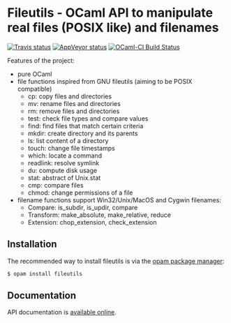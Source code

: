 Fileutils - OCaml API to manipulate real files (POSIX like) and filenames
=========================================================================

[![Travis status][travis-img]][travis]
[![AppVeyor status][appveyor-img]][appveyor]
[![OCaml-CI Build Status](https://img.shields.io/endpoint?url=https://ci.ocamllabs.io/badge/gildor478/ocaml-fileutils/master&logo=ocaml)](https://ci.ocamllabs.io/github/gildor478/ocaml-fileutils)

Features of the project:

* pure OCaml
* file functions inspired from GNU fileutils (aiming to be POSIX compatible)
    * cp: copy files and directories
    * mv: rename files and directories
    * rm: remove files and directories
    * test: check file types and compare values
    * find: find files that match certain criteria
    * mkdir: create directory and its parents
    * ls: list content of a directory
    * touch: change file timestamps
    * which: locate a command
    * readlink: resolve symlink
    * du: compute disk usage
    * stat: abstract of Unix.stat
    * cmp: compare files
    * chmod: change permissions of a file
* filename functions support Win32/Unix/MacOS and Cygwin filenames:
    * Compare: is_subdir, is_updir, compare
    * Transform: make_absolute, make_relative, reduce
    * Extension: chop_extension, check_extension

[travis]:         https://travis-ci.org/gildor478/ocaml-fileutils
[travis-img]:     https://travis-ci.org/gildor478/ocaml-fileutils.svg?branch=master
[appveyor]:       https://ci.appveyor.com/project/gildor478/ocaml-fileutils/branch/master
[appveyor-img]:   https://ci.appveyor.com/api/projects/status/pddhb2c22rc8wtd3/branch/master?svg=true
[opam]:           https://opam.ocaml.org

Installation
------------

The recommended way to install fileutils is via the [opam package manager][opam]:

```sh
$ opam install fileutils
```

Documentation
-------------

API documentation is
[available online](https://gildor478.github.io/ocaml-fileutils).
